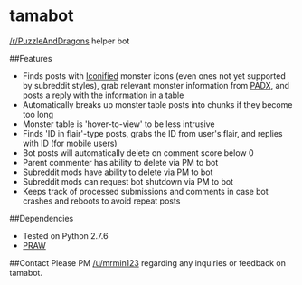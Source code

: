 tamabot
=======
[/r/PuzzleAndDragons](http://www.reddit.com/r/PuzzleAndDragons) helper bot

##Features
* Finds posts with [Iconified](http://tamadra.github.io/iconify/) monster icons (even ones not yet supported by subreddit styles), grab relevant monster information from [PADX](http://www.puzzledragonx.com/), and posts a reply with the information in a table
* Automatically breaks up monster table posts into chunks if they become too long
* Monster table is 'hover-to-view' to be less intrusive
* Finds 'ID in flair'-type posts, grabs the ID from user's flair, and replies with ID (for mobile users)
* Bot posts will automatically delete on comment score below 0
* Parent commenter has ability to delete via PM to bot
* Subreddit mods have ability to delete via PM to bot
* Subreddit mods can request bot shutdown via PM to bot
* Keeps track of processed submissions and comments in case bot crashes and reboots to avoid repeat posts

##Dependencies
* Tested on Python 2.7.6
* [PRAW](https://praw.readthedocs.org/)

##Contact
Please PM [/u/mrmin123](http://www.reddit.com/message/compose?to=mrmin123&subject=tamabot) regarding any inquiries or feedback on tamabot.
